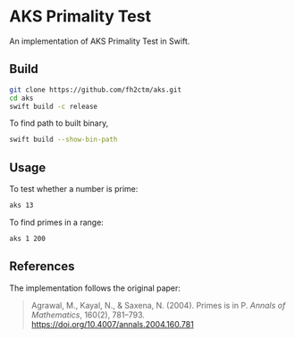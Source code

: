 # AKS Primality Test

An implementation of AKS Primality Test in Swift. 

## Build

```sh
git clone https://github.com/fh2ctm/aks.git
cd aks
swift build -c release
```

To find path to built binary,

```sh
swift build --show-bin-path
```

## Usage

To test whether a number is prime: 
```sh
aks 13
```

To find primes in a range: 
```sh
aks 1 200
```

## References

The implementation follows the original paper: 

> Agrawal, M., Kayal, N., &amp; Saxena, N. (2004). Primes is in P. *Annals of Mathematics*, 160(2), 781–793. https://doi.org/10.4007/annals.2004.160.781 
